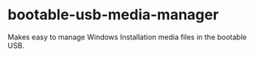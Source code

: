 # bootable-usb-media-manager
Makes easy to manage Windows Installation media files in the bootable USB.
